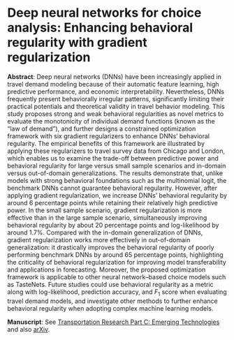 # Deep neural networks for choice analysis: Enhancing behavioral regularity with gradient regularization
**Abstract**: Deep neural networks (DNNs) have been increasingly applied in travel demand modeling because of their automatic feature learning, high predictive performance, and economic interpretability. Nevertheless, DNNs frequently present behaviorally irregular patterns, significantly limiting their practical potentials and theoretical validity in travel behavior modeling. This study proposes strong and weak behavioral regularities as novel metrics to evaluate the monotonicity of individual demand functions (known as the “law of demand”), and further designs a constrained optimization framework with six gradient regularizers to enhance DNNs’ behavioral regularity. The empirical benefits of this framework are illustrated by applying these regularizers to travel survey data from Chicago and London, which enables us to examine the trade-off between predictive power and behavioral regularity for large versus small sample scenarios and in-domain versus out-of-domain generalizations. The results demonstrate that, unlike models with strong behavioral foundations such as the multinomial logit, the benchmark DNNs cannot guarantee behavioral regularity. However, after applying gradient regularization, we increase DNNs’ behavioral regularity by around 6 percentage points while retaining their relatively high predictive power. In the small sample scenario, gradient regularization is more effective than in the large sample scenario, simultaneously improving behavioral regularity by about 20 percentage points and log-likelihood by around 1.7%. Compared with the in-domain generalization of DNNs, gradient regularization works more effectively in out-of-domain generalization: it drastically improves the behavioral regularity of poorly performing benchmark DNNs by around 65 percentage points, highlighting the criticality of behavioral regularization for improving model transferability and applications in forecasting. Moreover, the proposed optimization framework is applicable to other neural network–based choice models such as TasteNets. Future studies could use behavioral regularity as a metric along with log-likelihood, prediction accuracy, and $F_1$ score when evaluating travel demand models, and investigate other methods to further enhance behavioral regularity when adopting complex machine learning models.

**Manuscript**: See [Transportation Research Part C: Emerging Technologies](https://doi.org/10.1016/j.trc.2024.104767) and also [arXiv](https://doi.org/10.48550/arXiv.2404.14701).
